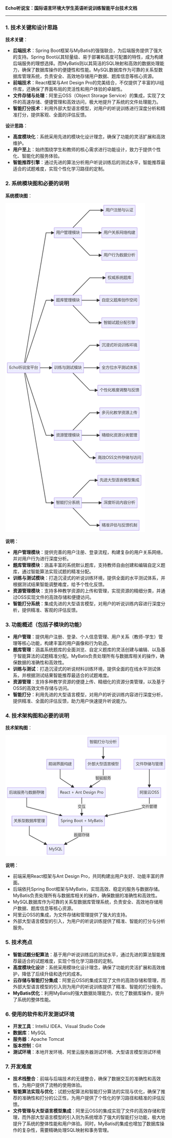 **Echo听说宝：国际语言环境大学生英语听说训练智能平台技术文档**

---

### 1. 技术关键和设计思路

**技术关键**：

- **后端技术**：Spring Boot框架与MyBatis的强强联合，为后端服务提供了强大的支持。Spring Boot以其轻量级、易于部署和高度可配置的特性，成为构建后端服务的理想选择。而MyBatis则以其简洁的SQL映射和高效的数据处理能力，确保了数据库操作的便捷性和性能。MySQL数据库作为可靠的关系型数据库管理系统，负责安全、高效地存储用户数据、题库信息等核心资源。
- **前端技术**：React框架与Ant Design Pro的完美结合，不仅提供了丰富的UI组件库，还确保了界面布局的灵活性和用户体验的卓越性。
- **文件存储与处理**：阿里云OSS（Object Storage Service）的集成，实现了文件的高速存储、便捷管理和高效访问，极大地提升了系统的文件处理能力。
- **智能打分技术**：利用外部大型语言模型，对用户的听说训练进行深度分析和精准打分，提供客观、全面的评估反馈。

**设计思路**：

- **高度模块化**：系统采用先进的模块化设计理念，确保了功能的灵活扩展和高效维护。
- **用户至上**：始终围绕学生和教师的核心需求进行功能设计，致力于提供个性化、智能化的服务体验。
- **智能推荐引擎**：通过先进的算法分析用户听说训练后的测试水平，智能推荐最适合的试题难度，实现个性化学习路径的定制。

### 2. 系统模块图和必要的说明

**系统模块图**：

![image-20240704000809956](images/image-20240704000809956.png)

**说明**：

- **用户管理模块**：提供完善的用户注册、登录流程，构建复杂的用户关系网络，并对用户行为进行深度分析。
- **题库管理模块**：涵盖丰富的系统默认题库，支持教师自由创建和编辑自定义题库，通过智能算法实现试题的精准分配。
- **训练与测试模块**：打造沉浸式的听说训练环境，提供全面的水平测试体系，并根据测试结果智能调整难度，给予个性化反馈。
- **资源管理模块**：支持多种教学资源的上传和管理，实现资源的精细分类，并通过OSS实现文件的高效存储和便捷访问。
- **智能打分系统**：集成先进的大型语言模型，对用户的听说训练内容进行深度分析，提供精准、客观的评估反馈。

### 3. 功能概述（包括子模块的功能）

- **用户管理**：提供用户注册、登录、个人信息管理、用户关系（教师-学生）管理等核心功能，构建丰富的用户画像和行为轨迹。
- **题库管理**：涵盖系统题库的全面浏览、自定义题库的灵活创建与编辑、以及基于智能算法的试题精准分配。MyBatis负责处理所有与数据库相关的操作，确保数据的准确性和高效性。
- **训练与测试**：打造沉浸式的听说材料训练环境，提供全面的在线水平测试体系，并根据测试结果智能推荐最适合的试题难度。
- **资源管理**：支持多种教学资源的便捷上传、精细化的资源分类管理，以及基于OSS的高效文件存储与访问。
- **智能打分**：利用先进的大型语言模型，对用户的听说训练内容进行深度分析，提供精准、全面的评估反馈，助力用户快速提升听说能力。

### 4. 技术架构图和必要的说明

**技术架构图**：

![image-20240704000825565](images/image-20240704000825565.png)

**说明**：

- 前端采用React框架与Ant Design Pro，共同构建出用户友好、功能丰富的界面。
- 后端依托Spring Boot框架与MyBatis，实现高效、稳定的服务与数据存储。MyBatis负责处理所有与数据库相关的操作，确保数据的准确性和高效性。
- MySQL数据库作为可靠的关系型数据库管理系统，负责安全、高效地存储用户数据、题库信息等核心资源。
- 阿里云OSS的集成，为文件存储和管理提供了强大的支持。
- 外部大型语言模型的引入，为用户的听说训练提供了精准、智能的打分与分析服务。

### 5. 技术亮点

- **智能试题分配算法**：基于用户听说训练后的测试水平，通过先进的算法智能推荐最适合的试题难度，实现个性化学习路径的定制。
- **高度模块化设计**：系统采用模块化设计理念，确保了功能的灵活扩展和高效维护，降低了后续升级和迭代的成本。
- **云存储与智能打分集成**：阿里云OSS的集成实现了文件的高效存储和管理，而外部大型语言模型的引入则为用户的听说训练提供了精准、智能的打分服务。
- **MyBatis优化**：利用MyBatis的强大数据处理能力，优化了数据库操作，提升了系统的整体性能。

### 6. 使用的软件和开发测试环境

- **开发工具**：IntelliJ IDEA、Visual Studio Code
- **数据库**：MySQL
- **服务器**：Apache Tomcat
- **版本控制**：Git
- **测试环境**：本地开发环境、阿里云服务器测试环境、大型语言模型测试环境

### 7. 开发难度

- **技术栈整合**：前端与后端技术的无缝整合，确保了数据交互的准确性和高效性，为用户提供了流畅的使用体验。
- **智能算法实现与优化**：试题分配算法和智能打分算法的实现与优化，确保了推荐的准确性和打分的公正性，为用户提供了个性化的学习路径和精准的评估反馈。
- **文件管理与大型语言模型集成**：阿里云OSS的集成实现了文件的高效存储和管理，而外部大型语言模型的引入则为系统增添了强大的智能打分功能，极大地提升了系统的整体性能和用户体验。同时，MyBatis的集成也增加了数据库操作的复杂性，需要精确处理SQL映射和事务管理。